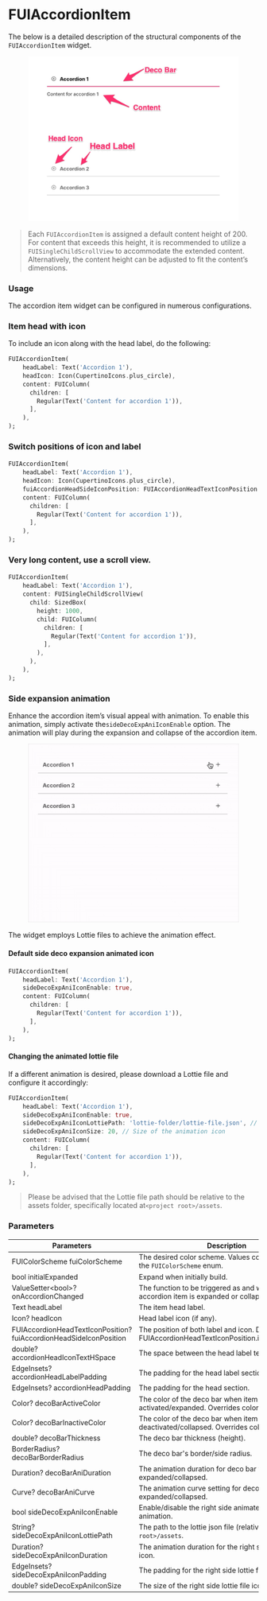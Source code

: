 # FUIAccordionItem

The below is a detailed description of the structural components of the `FUIAccordionItem` widget.

<figure><img src="../../../../.gitbook/assets/accordion-item.jpg" alt=""><figcaption></figcaption></figure>

> Each `FUIAccordionItem` is assigned a default content height of 200. For content that exceeds this height, it is recommended to utilize a `FUISingleChildScrollView` to accommodate the extended content. Alternatively, the content height can be adjusted to fit the content’s dimensions.

### Usage

The accordion item widget can be configured in numerous configurations.

### Item head with icon

To include an icon along with the head label, do the following:

```dart
FUIAccordionItem(
    headLabel: Text('Accordion 1'),
    headIcon: Icon(CupertinoIcons.plus_circle),
    content: FUIColumn(
      children: [
        Regular(Text('Content for accordion 1')),
      ],
    ),
);
```

### Switch positions of icon and label

```dart
FUIAccordionItem(
    headLabel: Text('Accordion 1'),
    headIcon: Icon(CupertinoIcons.plus_circle),
    fuiAccordionHeadSideIconPosition: FUIAccordionHeadTextIconPosition.iconRightTextLeft,
    content: FUIColumn(
      children: [
        Regular(Text('Content for accordion 1')),
      ],
    ),
);
```

### Very long content, use a scroll view.

```dart
FUIAccordionItem(
    headLabel: Text('Accordion 1'),
    content: FUISingleChildScrollView(
      child: SizedBox(
        height: 1000,
        child: FUIColumn(
          children: [
            Regular(Text('Content for accordion 1')),
          ],
        ),
      ),
    ),
);
```

### Side expansion animation

Enhance the accordion item’s visual appeal with animation. To enable this animation, simply activate the`sideDecoExpAniIconEnable` option. The animation will play during the expansion and collapse of the accordion item.

<figure><img src="../../../../.gitbook/assets/accordion-item-side-exp-ani.gif" alt=""><figcaption></figcaption></figure>

The widget employs Lottie files to achieve the animation effect.

#### Default side deco expansion animated icon

```dart
FUIAccordionItem(
    headLabel: Text('Accordion 1'),
    sideDecoExpAniIconEnable: true, 
    content: FUIColumn(
      children: [
        Regular(Text('Content for accordion 1')),
      ],
    ),
);
```

#### Changing the animated lottie file

If a different animation is desired, please download a Lottie file and configure it accordingly:

```dart
FUIAccordionItem(
    headLabel: Text('Accordion 1'),
    sideDecoExpAniIconEnable: true,
    sideDecoExpAniIconLottiePath: 'lottie-folder/lottie-file.json', // The path is relative to <root>/assets
    sideDecoExpAniIconSize: 20, // Size of the animation icon 
    content: FUIColumn(
      children: [
        Regular(Text('Content for accordion 1')),
      ],
    ),
);
```

> Please be advised that the Lottie file path should be relative to the assets folder, specifically located at`<project root>/assets`.

### Parameters

| Parameters                                                         | Description                                                                                        |
| ------------------------------------------------------------------ | -------------------------------------------------------------------------------------------------- |
| FUIColorScheme fuiColorScheme                                      | The desired color scheme. Values could be found in the `FUIColorScheme` enum.                      |
| bool initialExpanded                                               | Expand when initially build.                                                                       |
| ValueSetter\<bool>? onAccordionChanged                             | The function to be triggered as and when the accordion item is expanded or collapsed.              |
| Text headLabel                                                     | The item head label.                                                                               |
| Icon? headIcon                                                     | Head label icon (if any).                                                                          |
| FUIAccordionHeadTextIconPosition? fuiAccordionHeadSideIconPosition | The position of both label and icon. Default is FUIAccordionHeadTextIconPosition.iconLeftTextRight |
| double? accordionHeadIconTextHSpace                                | The space between the head label text and icon.                                                    |
| EdgeInsets? accordionHeadLabelPadding                              | The padding for the head label section.                                                            |
| EdgeInsets? accordionHeadPadding                                   | The padding for the head section.                                                                  |
| Color? decoBarActiveColor                                          | The color of the deco bar when item is activated/expanded. Overrides color scheme.                 |
| Color? decoBarInactiveColor                                        | The color of the deco bar when item is deactivated/collapsed. Overrides color scheme.              |
| double? decoBarThickness                                           | The deco bar thickness (height).                                                                   |
| BorderRadius? decoBarBorderRadius                                  | The deco bar's border/side radius.                                                                 |
| Duration? decoBarAniDuration                                       | The animation duration for deco bar when expanded/collapsed.                                       |
| Curve? decoBarAniCurve                                             | The animation curve setting for deco bar when expanded/collapsed.                                  |
| bool sideDecoExpAniIconEnable                                      | Enable/disable the right side animated lottie file animation.                                      |
| String? sideDecoExpAniIconLottiePath                               | The path to the lottie json file (relative to `<project root>/assets`.                             |
| Duration? sideDecoExpAniIconDuration                               | The animation duration for the right side lottie file icon.                                        |
| EdgeInsets? sideDecoExpAniIconPadding                              | The padding for the right side lottie file icon.                                                   |
| double? sideDecoExpAniIconSize                                     | The size of the right side lottie file icon.                                                       |
